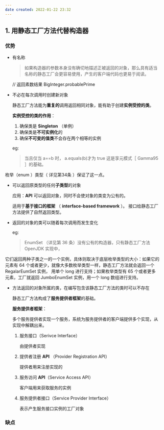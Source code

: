 ```yaml
---
date created: 2022-01-22 23:32
---
```


## 1. 用静态工厂方法代替构造器

### 优势

- 有名称

  > 如果构造器的参数本身没有确切地描述正被返回的对象，那么具有适当名称的静态工厂会更容易使用，产生的客户端代码也更易于阅读。

  // 返回素数结果
  BigInteger.probablePrime

- 不必在每次调用时创建新对象

  静态工厂方法能为**重复的**调用返回相同对象，能有助于创建**实例受控的类**。

  **实例受控的类的作用**：

  1. 确保类是 **Singleton**  （单例）
  2. 确保类是**不可实例化**的
  3. 确保**不可变的值类**不会存在两个相等的实例

  eg:

  > 当且仅当 a==b 时， a.equals(b)才为 true 这是享元模式［ Gamma95 ］的基础。

枚举（enum ）类型（ 详见第34条 ）保证了这一点。

- 可以返回原类型的任何**子类型**的对象

  应用：**API** 可以返回对象，同时不会使对象的类变为公有的。

  适用于**基于接口的框架** （ **interface-based framework** ）。 接口给静态工厂方法提供了自然返回类型。

- 返回的对象的类可以随着每次调用而发生变化

  eg:

  > EnumSet （详见第 36 条）没有公有的构造器，只有静态工厂方法 OpenJDK 实现中，

它们返回两种子类之一的一个实例，具体则取决于底层枚举类型的大小：如果它的元素有 64
个或者更少，就像大多数枚举类型一样，静态工厂方法就会返回一个 RegalarEumSet 实例，
用单个 long 进行支持；如果枚举类型有 65 个或者更多元素，工厂就返回 JumboEnumSet
实例，用一个 long 数组进行支持。

- 方法返回的对象所属的类，在编写包含该静态工厂方法的类时可以不存在

  静态工厂方法构成了**服务提供者框架**的基础。

  **服务提供者框架**：

  多个服务提供者实现一个服务，系统为服务提供者的客户端提供多个实现，从实现中解耦出来。

  1. 服务接口（Serivce Interface）

     由提供者实现

  2. 提供者注册 **API** （Provider Registration API）

     提供者用来注册实现的

  3. 服务访问 **API**（Service Access API）

     客户端用来获取服务的实例

  4. 服务提供者接口（Service Provider Interface）

     表示产生服务接口实例的工厂对象

### 缺点

